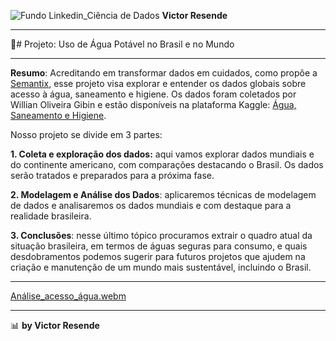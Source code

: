 ![Fundo Linkedin_Ciência de Dados](https://github.com/user-attachments/assets/0aa9ee1f-9131-4f88-9f25-73b532d9b2f0)
**Victor Resende**
_______________
🚰# Projeto: Uso de Água Potável no Brasil e no Mundo
_______________
**Resumo**: Acreditando em transformar dados em cuidados, como propõe a [Semantix](https://semantix.ai/sobre-a-companhia/), esse projeto visa explorar e entender os dados globais sobre acesso à água, saneamento e higiene.
Os dados foram coletados por Willian Oliveira Gibin e estão disponíveis na plataforma Kaggle: [Água, Saneamento e Higiene](https://www.kaggle.com/datasets/willianoliveiragibin/water-sanitation-and-hygiene/code).

Nosso projeto se divide em 3 partes:

**1. Coleta e exploração dos dados:** aqui vamos explorar dados mundiais e do continente americano, com comparações destacando o Brasil. Os dados serão tratados e preparados para a próxima fase. 

**2. Modelagem e Análise dos Dados**: aplicaremos técnicas de modelagem de dados e analisaremos os dados mundiais e com destaque para a realidade brasileira. 

**3. Conclusões**: nesse último tópico procuramos extrair o quadro atual da situação brasileira, em termos de águas seguras para consumo, e quais desdobramentos podemos sugerir para futuros projetos que ajudem na criação e manutenção de um mundo mais sustentável, incluindo o Brasil.
_______________

[Análise_acesso_água.webm](https://github.com/user-attachments/assets/5f294975-3969-4d69-830a-70c264b488f6)
_______________
📊 **by Victor Resende**
